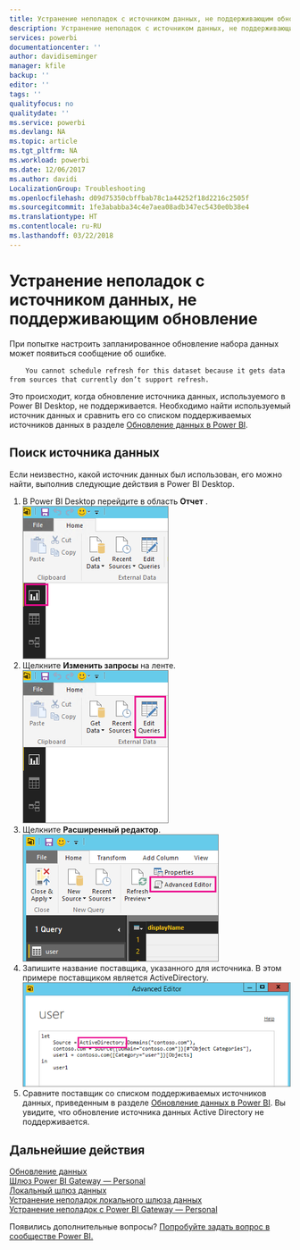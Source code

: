 ```yaml
---
title: Устранение неполадок с источником данных, не поддерживающим обновление
description: Устранение неполадок с источником данных, не поддерживающим обновление
services: powerbi
documentationcenter: ''
author: davidiseminger
manager: kfile
backup: ''
editor: ''
tags: ''
qualityfocus: no
qualitydate: ''
ms.service: powerbi
ms.devlang: NA
ms.topic: article
ms.tgt_pltfrm: NA
ms.workload: powerbi
ms.date: 12/06/2017
ms.author: davidi
LocalizationGroup: Troubleshooting
ms.openlocfilehash: d09d75350cbffbab78c1a44252f18d2216c2505f
ms.sourcegitcommit: 1fe3ababba34c4e7aea08adb347ec5430e0b38e4
ms.translationtype: HT
ms.contentlocale: ru-RU
ms.lasthandoff: 03/22/2018
---
```

# <a name="troubleshooting-unsupported-data-source-for-refresh"></a>Устранение неполадок с источником данных, не поддерживающим обновление
При попытке настроить запланированное обновление набора данных может появиться сообщение об ошибке.

        You cannot schedule refresh for this dataset because it gets data from sources that currently don’t support refresh.

Это происходит, когда обновление источника данных, используемого в Power BI Desktop, не поддерживается. Необходимо найти используемый источник данных и сравнить его со списком поддерживаемых источников данных в разделе [Обновление данных в Power BI](refresh-data.md). 

## <a name="find-the-data-source"></a>Поиск источника данных
Если неизвестно, какой источник данных был использован, его можно найти, выполнив следующие действия в Power BI Desktop.  

1. В Power BI Desktop перейдите в область **Отчет** .  
   ![](media/service-admin-troubleshoot-unsupported-data-source-for-refresh/tshoot-report-pane.png)
2. Щелкните **Изменить запросы** на ленте.  
   ![](media/service-admin-troubleshoot-unsupported-data-source-for-refresh/tshoot-edit-queries.png)
3. Щелкните **Расширенный редактор**.  
   ![](media/service-admin-troubleshoot-unsupported-data-source-for-refresh/tshoot-advanced-editor.png)
4. Запишите название поставщика, указанного для источника.  В этом примере поставщиком является ActiveDirectory.  
   ![](media/service-admin-troubleshoot-unsupported-data-source-for-refresh/tshoot-provider.png)
5. Сравните поставщик со списком поддерживаемых источников данных, приведенным в разделе [Обновление данных в Power BI](refresh-data.md).  Вы увидите, что обновление источника данных Active Directory не поддерживается.  

## <a name="next-steps"></a>Дальнейшие действия
[Обновление данных](refresh-data.md)  
[Шлюз Power BI Gateway — Personal](personal-gateway.md)  
[Локальный шлюз данных](service-gateway-onprem.md)  
[Устранение неполадок локального шлюза данных](service-gateway-onprem-tshoot.md)  
[Устранение неполадок с Power BI Gateway — Personal](service-admin-troubleshooting-power-bi-personal-gateway.md)  

Появились дополнительные вопросы? [Попробуйте задать вопрос в сообществе Power BI.](http://community.powerbi.com/)

